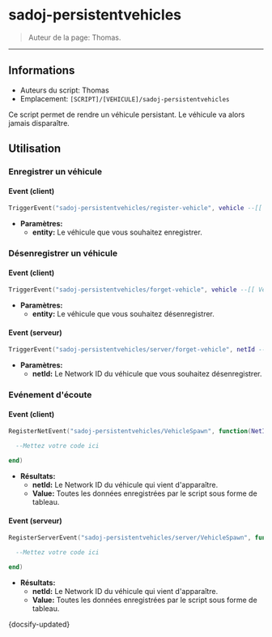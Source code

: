 # sadoj-persistentvehicles

> Auteur de la page: Thomas.

---

## Informations

* Auteurs du script: Thomas
* Emplacement: `[SCRIPT]/[VEHICULE]/sadoj-persistentvehicles`

Ce script permet de rendre un véhicule persistant. Le véhicule va alors jamais disparaître.

## Utilisation

### Enregistrer un véhicule

<!-- tabs:start -->

#### **Event (client)**

```lua
TriggerEvent("sadoj-persistentvehicles/register-vehicle", vehicle --[[ Vehicle ]])
```

* **Paramètres:**
  * **entity:** Le véhicule que vous souhaitez enregistrer.

<!-- tabs:end -->

### Désenregistrer un véhicule

<!-- tabs:start -->

#### **Event (client)**

```lua
TriggerEvent("sadoj-persistentvehicles/forget-vehicle", vehicle --[[ Vehicle ]])
```

* **Paramètres:**
  * **entity:** Le véhicule que vous souhaitez désenregistrer.

#### **Event (serveur)**

```lua
TriggerEvent("sadoj-persistentvehicles/server/forget-vehicle", netId --[[ integer ]])
```

* **Paramètres:**
  * **netId:** Le Network ID du véhicule que vous souhaitez désenregistrer.

<!-- tabs:end -->


### Evénement d'écoute

<!-- tabs:start -->

#### **Event (client)**

```lua
RegisterNetEvent("sadoj-persistentvehicles/VehicleSpawn", function(NetId, Value)

  --Mettez votre code ici

end)
```

* **Résultats:**
  * **netId:** Le Network ID du véhicule qui vient d'apparaître.
  * **Value:** Toutes les données enregistrées par le script sous forme de tableau.

#### **Event (serveur)**

```lua
RegisterServerEvent("sadoj-persistentvehicles/server/VehicleSpawn", function(NetId, Value)

  --Mettez votre code ici

end)
```

* **Résultats:**
  * **netId:** Le Network ID du véhicule qui vient d'apparaître.
  * **Value:** Toutes les données enregistrées par le script sous forme de tableau.

<!-- tabs:end -->

{docsify-updated}
